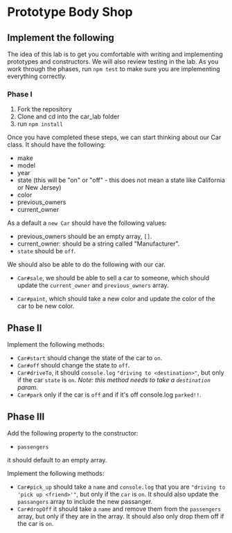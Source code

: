 # Prototype Body Shop
## Implement the following

The idea of this lab is to get you comfortable with writing and implementing prototypes and constructors. We will also review testing in the lab. As you work through the phases, run `npm test` to make sure you are implementing everything correctly.

### Phase I

1. Fork the repository
2. Clone and cd into the car_lab folder
3. run `npm install`

Once you have completed these steps, we can start thinking about our Car class. It should have the following:

* make
* model
* year
* state (this will be "on" or "off" - this does not mean a state like California or New Jersey)
* color
* previous_owners
* current_owner

As a default a `new Car` should have the following values:
* previous_owners should be an empty array, `[]`.
* current_owner: should be a string called "Manufacturer".
* `state` should be `off`.

We should also be able to do the following with our car.

*  `Car#sale`, we should be able to sell a car to someone, which should update the `current_owner` and `previous_owners` array.

* `Car#paint`, which should take a new color and update the color of the car to be new color.


## Phase II

Implement the following methods:

* `Car#start` should change the state of the car to `on`.
* `Car#off` should change the state to `off`.
* `Car#driveTo`, it should `console.log` `"driving to <destination>"`, but only if the car `state` is `on`. *Note: this method needs to take a `destination` param.*
* `Car#park` only if the car is `off` and if it's off console.log `parked!!`.


## Phase III

Add the following property to the constructor:

* `passengers`

it should default to an empty array.

Implement the following methods:

* `Car#pick_up` should take a `name` and `console.log` that you are `"driving to 'pick up <friend>'"`, but only if the `car` is `on`. It should also update the `passangers` array to include the new passanger.
* `Car#dropOff` it should take a `name` and remove them from the `passengers` array, but only if they are in the array. It should also only drop them off if the car is `on`.








